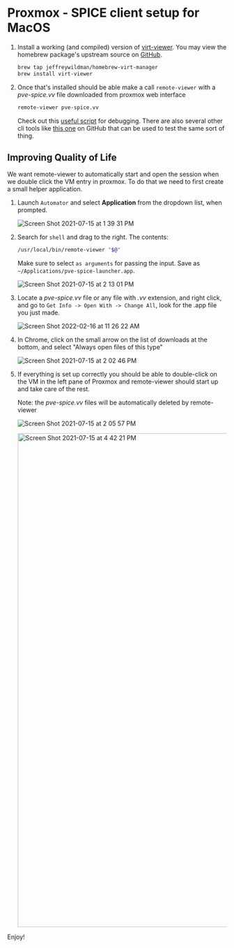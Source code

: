 # Proxmox - SPICE client setup for MacOS

1. Install a working (and compiled) version of [virt-viewer](https://www.spice-space.org/osx-client.html). You may view the homebrew package's upstream source on [GitHub](https://github.com/jeffreywildman/homebrew-virt-manager).

   ```bash
   brew tap jeffreywildman/homebrew-virt-manager
   brew install virt-viewer
   ```

2. Once that's installed should be able make a call `remote-viewer` with a _pve-spice.vv_ file downloaded from proxmox web interface
   ```bash
   remote-viewer pve-spice.vv
   ```
   Check out this [useful script](#file-pve-spice-sh) for debugging. There are also several other cli tools like [this one](https://github.com/Corsinvest/cv4pve-pepper) on GitHub that can be used to test the same sort of thing.

## Improving Quality of Life

We want remote-viewer to automatically start and open the session when we double click the VM entry in proxmox. To do that we need to first create a small helper application.

1. Launch `Automator` and select **Application** from the dropdown list, when prompted.

   ![Screen Shot 2021-07-15 at 1 39 31 PM](https://user-images.githubusercontent.com/12147036/125855643-40e5b959-66fb-406f-bec2-4099ebfdaf8c.png)

2. Search for `shell` and drag to the right. The contents:

   ```bash
   /usr/local/bin/remote-viewer "$@"
   ```

   Make sure to select `as arguments` for passing the input. Save as `~/Applications/pve-spice-launcher.app`.

   ![Screen Shot 2021-07-15 at 2 13 01 PM](https://user-images.githubusercontent.com/12147036/125858501-4227b034-91fd-42d5-970b-ccfe4ce437f1.png)

3. Locate a _pve-spice.vv_ file or any file with _.vv_ extension, and right click, and go to `Get Info -> Open With -> Change All`, look for the .app file you just made.

   ![Screen Shot 2022-02-16 at 11 26 22 AM](https://user-images.githubusercontent.com/12147036/154342602-87faada5-7441-41fd-8f2f-41e989a2a469.png)

4. In Chrome, click on the small arrow on the list of downloads at the bottom, and select "Always open files of this type"

   ![Screen Shot 2021-07-15 at 2 02 46 PM](https://user-images.githubusercontent.com/12147036/125857885-3f105b57-426e-4de8-b519-3bc4c7933e60.png)

5. If everything is set up correctly you should be able to double-click on the VM in the left pane of Proxmox and remote-viewer should start up and take care of the rest.

   Note: the _pve-spice.vv_ files will be automatically deleted by remote-viewer

   ![Screen Shot 2021-07-15 at 2 05 57 PM](https://user-images.githubusercontent.com/12147036/125858112-e6a8f27a-71b2-4950-80ae-19c7905b9db5.png)

   <img width="1131" alt="Screen Shot 2021-07-15 at 4 42 21 PM" src="https://user-images.githubusercontent.com/12147036/125871269-a3220fd3-7b54-430d-81ed-d5278abf3f4d.png">

Enjoy!
